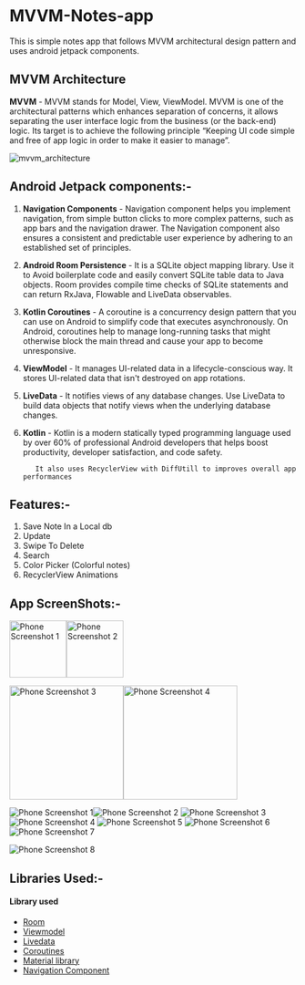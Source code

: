 # MVVM-Notes-app
This is simple notes app that follows MVVM architectural design pattern and uses android jetpack components.

## MVVM Architecture

__MVVM__ - MVVM stands for Model, View, ViewModel. MVVM is one of the architectural patterns which enhances separation of concerns, it allows separating the user interface logic from the business (or the back-end) logic. Its target is to achieve the following principle “Keeping UI code simple and free of app logic in order to make it easier to manage”.          


![mvvm_architecture](https://user-images.githubusercontent.com/60071765/94697016-50584e00-0355-11eb-924e-4ea28814b94e.png)


## Android Jetpack components:-
1. __Navigation Components__ - Navigation component helps you implement navigation, from simple button clicks to more complex patterns, such as app bars and the navigation drawer. The Navigation component also ensures a consistent and predictable user experience by adhering to an established set of principles.

2. __Android Room Persistence__ - It is a SQLite object mapping library. Use it to Avoid boilerplate code and easily convert SQLite table data to Java objects. Room provides compile time checks of SQLite statements and can return RxJava, Flowable and LiveData observables.

3. __Kotlin Coroutines__ - A coroutine is a concurrency design pattern that you can use on Android to simplify code that executes asynchronously. On Android, coroutines help to manage long-running tasks that might otherwise block the main thread and cause your app to become unresponsive.

4. __ViewModel__ - It manages UI-related data in a lifecycle-conscious way. It stores UI-related data that isn't destroyed on app rotations.

5. __LiveData__ - It notifies views of any database changes. Use LiveData to build data objects that notify views when the underlying database changes.

6. __Kotlin__ - Kotlin is a modern statically typed programming language used by over 60% of professional Android developers that helps boost productivity, developer satisfaction, and code safety.

          It also uses RecyclerView with DiffUtill to improves overall app performances

## Features:-
1. Save Note In a Local db
2. Update
3. Swipe To Delete
4. Search
5. Color Picker (Colorful notes)
5. RecyclerView Animations

## App ScreenShots:-

<!-- ![ezgif com-gif-maker](https://user-images.githubusercontent.com/60071765/94704102-302c8d00-035d-11eb-9035-e04487341b14.gif)
![ezgif com-gif-maker (1)](https://user-images.githubusercontent.com/60071765/94704994-28211d00-035e-11eb-859a-7ed354b1e2be.gif)
 -->



<!-- ![screenshot_20200930-192853_not](https://user-images.githubusercontent.com/60071765/94698129-9feb4980-0356-11eb-836b-859bfc29bd01.png)
![screenshot_20200930-192914_not](https://user-images.githubusercontent.com/60071765/94698702-33bd1580-0357-11eb-873e-df51a27ff3e7.png) -->


<img width="100" alt="Phone Screenshot 1" src="https://user-images.githubusercontent.com/101714917/172632482-a82aef1b-d92b-41fc-b3c5-7abe718f462c.png"><img width="100" alt="Phone Screenshot 2" src="https://user-images.githubusercontent.com/101714917/172632504-432f8f84-07af-4daf-b44e-c749fd5f101c.png">


<img width="200" alt="Phone Screenshot 3" src="https://user-images.githubusercontent.com/101714917/172633336-61f28929-34bd-48d7-87a7-502de59fb901.png"><img width="200" alt="Phone Screenshot 4" src="https://user-images.githubusercontent.com/101714917/172633352-bf41c149-542c-45be-91c7-feb43b4b17a9.png">


![Phone Screenshot 1](https://user-images.githubusercontent.com/101714917/172629658-c8e957a0-7ffb-49a4-b1e5-f78670bf4c9f.jpg)![Phone Screenshot 2](https://user-images.githubusercontent.com/101714917/172629698-c837c327-2aed-4d18-a697-424959efab1b.jpg)
![Phone Screenshot 3](https://user-images.githubusercontent.com/101714917/172629726-48f4bc9c-e79f-4eba-bed8-75d8290c2f2e.jpg)
![Phone Screenshot 4](https://user-images.githubusercontent.com/101714917/172629746-1e1ade0b-c74b-437c-b716-5a0044743d2f.jpg)
![Phone Screenshot 5](https://user-images.githubusercontent.com/101714917/172629775-201ca605-278a-4020-9d81-044f91fccb26.jpg)
![Phone Screenshot 6](https://user-images.githubusercontent.com/101714917/172629815-f3a9212d-5220-4929-9cd1-03aeb15fa6fa.jpg)
![Phone Screenshot 7](https://user-images.githubusercontent.com/101714917/172629826-c403aa23-8f4c-411e-81ca-5da0208d7b9e.jpg)

![Phone Screenshot 8](https://user-images.githubusercontent.com/101714917/172629839-6ab1a890-69a2-4cc2-b792-b4c9c9d0186e.jpg)




## Libraries Used:-
   <h4>Library used</h4>
<ul>
<li><a href="https://developer.android.com/topic/libraries/architecture/room" target="_blank">Room</a></li>
<li><a href="https://developer.android.com/topic/libraries/architecture/viewmodel" target="_blank">Viewmodel</a></li>
<li><a href="https://developer.android.com/topic/libraries/architecture/livedata">Livedata</a></li>
<li><a href="https://developer.android.com/kotlin/coroutines" target="_blank">Coroutines</a></li>
<li><a href="https://material.io/develop/android/docs/getting-started/" target="_blank">Material library</a></li>
<li><a href="https://developer.android.com/guide/navigation/navigation-getting-started" target="_blank">Navigation Component</a></li>
   
</ul>

